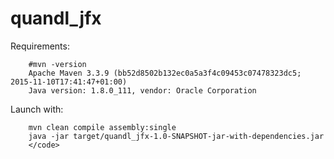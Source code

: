 # quandl_jfx

Requirements: 

```
    #mvn -version
    Apache Maven 3.3.9 (bb52d8502b132ec0a5a3f4c09453c07478323dc5; 2015-11-10T17:41:47+01:00)
    Java version: 1.8.0_111, vendor: Oracle Corporation
```

Launch with:
```
    mvn clean compile assembly:single
    java -jar target/quandl_jfx-1.0-SNAPSHOT-jar-with-dependencies.jar
    </code>
```
